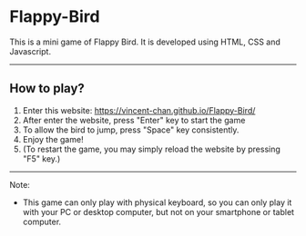 # Flappy-Bird

This is a mini game of Flappy Bird. It is developed using HTML, CSS and Javascript.

---

## How to play?

1. Enter this website: https://vincent-chan.github.io/Flappy-Bird/
2. After enter the website, press "Enter" key to start the game
3. To allow the bird to jump, press "Space" key consistently.
4. Enjoy the game!
5. (To restart the game, you may simply reload the website by pressing "F5" key.)

---

Note:
 - This game can only play with physical keyboard, so you can only play it with your PC or desktop computer, but not on your smartphone or tablet computer.
